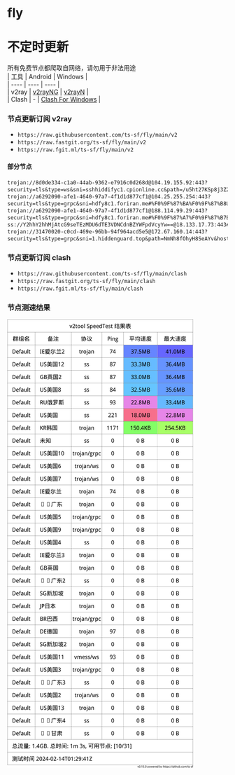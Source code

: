 # fly
# 不定时更新
所有免费节点都爬取自网络，请勿用于非法用途  
|  工具  | Android  | Windows  |  
|  ----  | ----   | ----  |  
| v2ray  | [v2rayNG](https://github.com/2dust/v2rayNG/releases) | [v2rayN](https://github.com/2dust/v2rayN/releases) |  
| Clash  | - | [Clash For Windows](https://github.com/2dust/clashN/releases) | 
  
### 节点更新订阅  v2ray
- `https://raw.githubusercontent.com/ts-sf/fly/main/v2`  
- `https://raw.fastgit.org/ts-sf/fly/main/v2`  
- `https://raw.fgit.ml/ts-sf/fly/main/v2`  
#### 部分节点  
``` 
trojan://8d0de334-c1a0-44ab-9362-e7916c0d268d@104.19.155.92:443?security=tls&type=ws&sni=sshhiddifyc1.cpionline.cc&path=/u5ht27KSp8j3Z2QIPbkyFm3I&host=sshhiddifyc1.cpionline.cc#%F0%9F%87%BA%F0%9F%87%B8US%E7%BE%8E%E5%9B%BD2
trojan://a6292090-afe1-4640-97a7-4f1d1d877cf1@104.25.255.254:443?security=tls&type=grpc&sni=hdfy8c1.foriran.me#%F0%9F%87%BA%F0%9F%87%B8US%E7%BE%8E%E5%9B%BD3
trojan://a6292090-afe1-4640-97a7-4f1d1d877cf1@188.114.99.29:443?security=tls&type=grpc&sni=hdfy8c1.foriran.me#%F0%9F%87%A7%F0%9F%87%B7BR%E5%B7%B4%E8%A5%BF
ss://Y2hhY2hhMjAtcG9seTEzMDU6dTE3VDNCdnBZYWFpdVcyYw==@18.133.17.73:443#%F0%9F%87%BA%F0%9F%87%B8US%E7%BE%8E%E5%9B%BD4
trojan://31470020-c0cd-469e-96bb-94f964acd5e5@172.67.160.14:443?security=tls&type=grpc&sni=1.hiddenguard.top&path=NmNh8fOhyH8SeAYv&host=1.hiddenguard.top#%F0%9F%87%BA%F0%9F%87%B8US%E7%BE%8E%E5%9B%BD5
```
### 节点更新订阅  clash
- `https://raw.githubusercontent.com/ts-sf/fly/main/clash`  
- `https://raw.fastgit.org/ts-sf/fly/main/clash`  
- `https://raw.fgit.ml/ts-sf/fly/main/clash`  

### 节点测速结果
![image](traffic.png)
